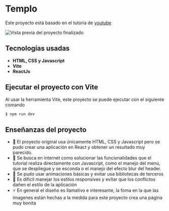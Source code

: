 # Templo

Este proyecto está basado en el tutoria de [youtube](https://www.youtube.com/watch?v=bDUhw9mgvaU&t=1164s)

![Vista previa del proyecto finalizado](./public/preview.gif "diseño templo")


## Tecnologías usadas
- **HTML, CSS y Javascript**
- **Vite**
- **ReactJs**

## Ejecutar el proyecto con Vite
Al usar la herramienta Vite, este proyecto se puede ejecutar con el siguiente comando

``` bash
$ npm run dev
```

## Enseñanzas del proyecto
- 💪 El proyecto original usa únicamente HTML, CSS y Javascript pero se pudo crear una aplicación en React y obtener un resultado muy parecido.
- 💪 Se busca en internet como solucionar las funcionalidades que el tutorial realiza directamente con Javascript, como el manejo del menú, que se despliegue y se esconda o el manejo del efecto blur del header.
- 💚 Se pudo usar animaciones básicas y evitar usa bibliotecas de terceros
- 💢 Es dificil manejar los estilos responsives y evitar que los conflictos dañen el estilo de la aplicación
- ⚡ En general el diseño es llamativo e interesante, la foma en la que las imagenes están hechas a la medida para este proyecto crea una página muy bonita